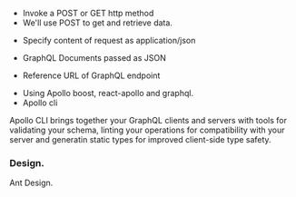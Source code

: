 - Invoke a POST or GET http method
- We'll use POST to get and retrieve data.

* Specify content of request as application/json
* GraphQL Documents passed as JSON

* Reference URL of GraphQL endpoint

- Using Apollo boost, react-apollo and graphql.
- Apollo cli

Apollo CLI brings together your GraphQL clients and servers with tools for validating your schema, linting your operations for compatibility with your server and generatin static types for improved client-side type safety.

### Design.

Ant Design.
